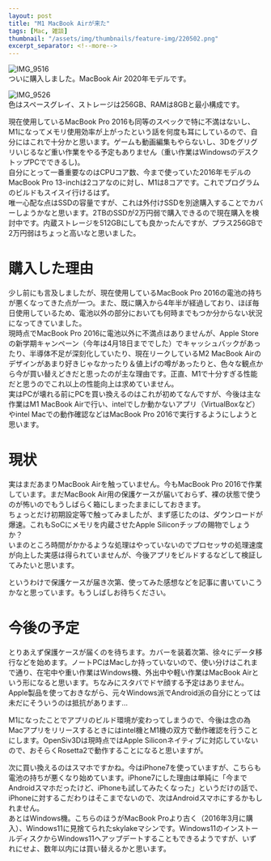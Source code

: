 ```yaml
---
layout: post
title: "M1 MacBook Airが来た"
tags: [Mac, 雑談]
thumbnail: "/assets/img/thumbnails/feature-img/220502.png"
excerpt_separator: <!--more-->
---
```


![IMG_9516](../../../assets/img/post/IMG_9516.JPG)  
ついに購入しました。MacBook Air 2020年モデルです。  

![IMG_9526](../../../assets/img/post/IMG_9526.JPG)  
色はスペースグレイ、ストレージは256GB、RAMは8GBと最小構成です。  

現在使用しているMacBook Pro 2016も同等のスペックで特に不満はないし、M1になってメモリ使用効率が上がったという話を何度も耳にしているので、自分にはこれで十分かと思います。ゲームも動画編集もやらないし、3Dをグリグリいじるなど重い作業をやる予定もありません（重い作業はWindowsのデスクトップPCでできるし)。  
自分にとって一番重要なのはCPUコア数、今まで使っていた2016年モデルのMacBook Pro 13-inchは2コアなのに対し、M1は8コアです。これでプログラムのビルドもスイスイ行けるはず。  
唯一心配な点はSSDの容量ですが、これは外付けSSDを別途購入することでカバーしようかなと思います。2TBのSSDが2万円弱で購入できるので現在購入を検討中です。内蔵ストレージを512GBにしても良かったんですが、プラス256GBで2万円弱はちょっと高いなと思いました。

<!--more-->  

# 購入した理由

少し前にも言及しましたが、現在使用しているMacBook Pro 2016の電池の持ちが悪くなってきた点が一つ。また、既に購入から4年半が経過しており、ほぼ毎日使用しているため、電池以外の部分においても何時までもつか分からない状況になってきていました。  
現時点でMacBook Pro 2016に電池以外に不満点はありませんが、Apple Storeの新学期キャンペーン（今年は4月18日まででした）でキャッシュバックがあったり、半導体不足が深刻化していたり、現在リークしているM2 MacBook Airのデザインがあまり好きじゃなかったり＆値上げの噂があったりと、色々な観点から今が買い替えどきだと思ったのが主な理由です。正直、M1で十分すぎる性能だと思うのでこれ以上の性能向上は求めていません。  
実はPCが壊れる前にPCを買い換えるのはこれが初めてなんですが、今後は主な作業はM1 MacBook Airで行い、intelでしか動かないアプリ（VirtualBoxなど）やintel Macでの動作確認などはMacBook Pro 2016で実行するようにしようと思います。

# 現状

実はまだあまりMacBook Airを触っていません。今もMacBook Pro 2016で作業しています。まだMacBook Air用の保護ケースが届いておらず、裸の状態で使うのが怖いのでもうしばらく箱にしまったままにしておきます。  
ちょっとだけ初期設定等で触ってみましたが、まず感じたのは、ダウンロードが爆速。これもSoCにメモリを内蔵させたApple Siliconチップの賜物でしょうか？  
いまのところ時間がかかるような処理はやっていないのでプロセッサの処理速度が向上した実感は得られていませんが、今後アプリをビルドするなどして検証してみたいと思います。  

というわけで保護ケースが届き次第、使ってみた感想などを記事に書いていこうかなと思っています。もうしばしお待ちください。

# 今後の予定

とりあえず保護ケースが届くのを待ちます。カバーを装着次第、徐々にデータ移行などを始めます。ノートPCはMacしか持っていないので、使い分けはこれまで通り、在宅中や重い作業はWindows機、外出中や軽い作業はMacBook Airという形になると思います。ちなみにスタバでドヤ顔する予定はありません。Apple製品を使っておきながら、元々Windows派でAndroid派の自分にとっては未だにそういうのは抵抗があります…  

M1になったことでアプリのビルド環境が変わってしまうので、今後は念の為Macアプリをリリースするときにはintel機とM1機の双方で動作確認を行うことにします。OpenSiv3Dは現時点ではApple Siliconネイティブに対応していないので、おそらくRosetta2で動作することになると思いますが。  

次に買い換えるのはスマホですかね。今はiPhone7を使っていますが、こちらも電池の持ちが悪くなり始めています。iPhone7にした理由は単純に「今までAndroidスマホだったけど、iPhoneも試してみたくなった」というだけの話で、iPhoneに対するこだわりはそこまでないので、次はAndroidスマホにするかもしれません。  
あとはWindows機。こちらのほうがMacBook Proより古く（2016年3月に購入）、Windows11に見捨てられたskylakeマシンです。Windows11のインストールディスクからWindows11へアップデートすることもできるようですが、いずれにせよ、数年以内には買い替えるかと思います。
